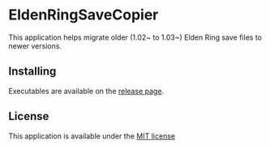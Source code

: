 # EldenRingSaveCopier

This application helps migrate older (1.02~ to 1.03~) Elden Ring save files to newer versions.

## Installing

Executables are available on the [release page](../../releases).

## License

This application is available under the [MIT license](./LICENSE)
